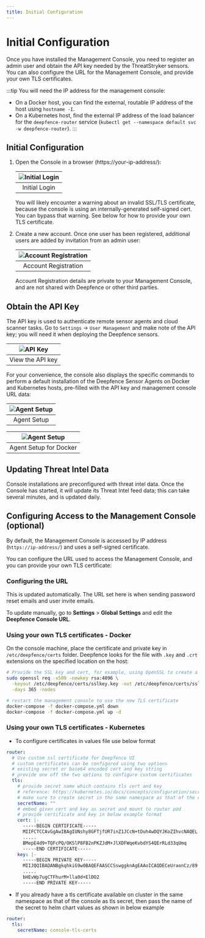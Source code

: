 ```yaml
---
title: Initial Configuration
---
```


# Initial Configuration

Once you have installed the Management Console, you need to register an admin user and obtain the API key needed by the ThreatStryker sensors.  You can also configure the URL for the Management Console, and provide your own TLS certificates.

:::tip
You will need the IP address for the management console:

* On a Docker host, you can find the external, routable IP address of the host using `hostname -I`.
* On a Kubernetes host, find the external IP address of the load balancer for the `deepfence-router` service (`kubectl get --namespace default svc -w deepfence-router`).
:::

## Initial Configuration

1. Open the Console in a browser (https://your-ip-address/):
    
   | ![Initial Login](../img/registration-1.png) |
   |:-------------------------------------------:|
   |                Initial Login                |

   You will likely encounter a warning about an invalid SSL/TLS certificate, because the console is using an internally-generated self-signed cert. You can bypass that warning. See below for how to provide your own TLS certificate.

2. Create a new account. Once one user has been registered, additional users are added by invitation from an admin user:

    | ![Account Registration](../img/registration-2.png) |
    |:--------------------------------------------------:|
    |                Account Registration                |
    
    Account Registration details are private to your Management Console, and are not shared with Deepfence or other third parties.

## Obtain the API Key

The API key is used to authenticate remote sensor agents and cloud scanner tasks. Go to `Settings` -> `User Management` and make note of the API key; you will need it when deploying the Deepfence sensors.

| ![API Key](../img/api-key.png) |
|:------------------------------:|
|        View the API key        |

For your convenience, the console also displays the specific commands to perform a default installation of the Deepfence Sensor Agents on Docker and Kubernetes hosts, pre-filled with the API key and management console URL data:

| ![Agent Setup](../img/agent-setup.png) |
|:--------------------------------------:|
|              Agent Setup               |

| ![Agent Setup](../img/agent-setup-2.png) |
|:----------------------------------------:|
|          Agent Setup for Docker          |

## Updating Threat Intel Data

Console installations are preconfigured with threat intel data. Once the Console has started, it will update its Threat Intel feed data; this can take several minutes, and is updated daily.

## Configuring Access to the Management Console (optional)

By default, the Management Console is accessed by IP address (`https://ip-address/`) and uses a self-signed certificate.

You can configure the URL used to access the Management Console, and you can provide your own TLS certificate:

### Configuring the URL

This is updated automatically. The URL set here is when sending password reset emails and user invite emails.

To update manually, go to **Settings** > **Global Settings** and edit the **Deepfence Console URL**.

### Using your own TLS certificates - Docker

On the console machine, place the certificate and private key in `/etc/deepfence/certs` folder. Deepfence looks for the file with `.key` and `.crt` extensions on the specified location on the host:

```bash
# Provide the SSL key and cert, for example, using OpenSSL to create a self-signed pair
sudo openssl req -x509 -newkey rsa:4096 \
  -keyout /etc/deepfence/certs/sslkey.key -out /etc/deepfence/certs/sslcert.crt \
  -days 365 -nodes

# restart the management console to use the new TLS certificate
docker-compose -f docker-compose.yml down
docker-compose -f docker-compose.yml up -d
```

### Using your own TLS certificates - Kubernetes

- To configure certificates in values file use below format
```yaml
router:
  # Use custom ssl certificate for Deepfence UI
  # custom certificates can be configured using two options
  # existing secret or base64 encoded cert and key string
  # provide one off the two options to configure custom certificates
  tls:
    # provide secret name which contains tls cert and key
    # reference: https://kubernetes.io/docs/concepts/configuration/secret/#tls-secrets
    # make sure to create secret in the same namespace as that of the console
    secretName: ""
    # embed given cert and key as secret and mount to router pod
    # provide certificate and key in below example format
    cert: |-
      -----BEGIN CERTIFICATE-----
      MIIFCTCCAvGgAwIBAgIUNshy8GFTjfUR7inZ1JCcN+tDuh4wDQYJKoZIhvcNAQEL
      .....
      BMepE4d9+TQFcPQ/OKSlP8FB2nPKZJdM+JlXDFWqeKvbdYS4QErRLd33qUmq
      -----END CERTIFICATE-----
    key: |-
      -----BEGIN PRIVATE KEY-----
      MIIJQQIBADANBgkqhkiG9w0BAQEFAASCCSswggknAgEAAoICAQDECeUraonCz/89
      .....
      bHEvWp7ugCTFhurM+lla0d+ElDO2
      -----END PRIVATE KEY-----
```

- If you already have a tls certificate available on cluster in the same namespace as that of the console as tls secret, then pass the name of the secret to helm chart values as shown in below example
```yaml
router:
  tls:
    secretName: console-tls-certs
```
